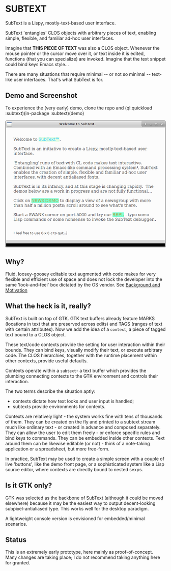# SUBTEXT 

SubText is a Lispy, mostly-text-based user interface. 

SubText 'entangles' CLOS objects with arbitrary pieces of text, enabling simple, flexible, and familiar ad-hoc user interfaces.  

Imagine that **THIS PIECE OF TEXT** was also a CLOS object.  Whenever the mouse pointer or the cursor move over it, or text inside it is edited, functions (that you can specialize) are invoked.  Imagine that the text snippet could bind keys Emacs style...  

There are many situations that require minimal -- or not so minimal -- text-like user interfaces.  That's what SubText is for.

## Demo and Screenshot

To experience the (very early) demo, clone the repo and (ql:quickload :subtext)(in-package :subtext)(demo)

![screenshot](Screenshot.png?raw=true) 

## Why?

Fluid, loosey-goosey editable text augmented with code makes for very flexible and efficient use of space and does not lock the developer into the same 'look-and-feel' box dictated by the OS vendor.  See [Background and Motivation](https://github.com/stacksmith/subtext/wiki/Background-and-Motivation)

## What the heck is it, really?

SubText is built on top of GTK.  GTK text buffers already feature MARKS (locations in text that are preserved across edits) and TAGS (ranges of text with certain attributes).  Now we add the idea of a `context`, a piece of tagged text bound to a CLOS object.

These text/code contexts provide the setting for user interaction within their bounds.  They can bind keys, visually modify their text, or execute arbitrary code.  The CLOS hierarchies, together with the runtime placement within other contexts, provide useful defaults.

Contexts operate within a `subtext`- a text buffer which provides the plumbing connecting contexts to the GTK environment and controls their interaction.

The two terms describe the situation aptly:
 - contexts dictate how text looks and user input is handled;
 - subtexts provide environments for contexts.

Contexts are relatively light - the system works fine with tens of thousands of them.  They can be created on the fly and printed to a subtext stream much like ordinary text - or created in advance and composed separately.  They can allow the user to edit them freely - or enforce specific rules and bind keys to commands.  They can be embedded inside other contexts.  Text around them can be likewise editable (or not) - think of a note-taking application or a spreadsheet, but more free-form.

In practice, SubText may be used to create a simple screen with a couple of live 'buttons', like the demo front page, or a sophisticated system like a Lisp source editor, where contexts are directly bound to nested sexps.

## Is it GTK only?

GTK was selected as the backbone of SubText (although it could be moved elsewhere) because it may be the easiest way to output decent-looking subpixel-antialiased type.  This works well for the desktop paradigm.

A lightweight console version is envisioned for embedded/minimal scenarios.

## Status

This is an extremely early prototype, here mainly as proof-of-concept.  Many changes are taking place; I do not recommend taking anything here for granted.

